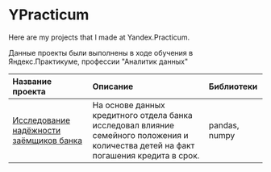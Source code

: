 # YPracticum
Here are my projects that I made at Yandex.Practicum.

Данные проекты были выполнены в ходе обучения в Яндекс.Практикуме, профессии "Аналитик данных"

| Название проекта | Описание|Библиотеки|
| :-------------------- | :--------------------- |:----------------------------|
| [Исследование надёжности заёмщиков банка](https://github.com/AlexVolkov11/YPracticum/blob/main/Reliability_of_borrowers/Reliability_of_borrowers.ipynb)| На основе данных кредитного отдела банка исследовал влияние семейного положения и количества детей на факт погашения кредита в срок.| pandas, numpy |
